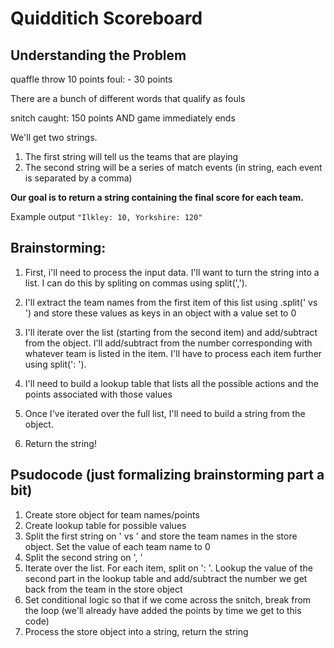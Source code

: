 # Quidditich Scoreboard

## Understanding the Problem

quaffle throw 10 points
foul: - 30 points

There are a bunch of different words that qualify as fouls

snitch caught: 150 points
AND game immediately ends

We'll get two strings.

1.  The first string will tell us the teams that are playing
2.  The second string will be a series of match events (in string, each event is separated by a comma)

**Our goal is to return a string containing the final score for each team.**

Example output `"Ilkley: 10, Yorkshire: 120"`

## Brainstorming:

1.  First, i'll need to process the input data. I'll want to turn the string into a list. I can do this by spliting on commas using split(',').

2.  I'll extract the team names from the first item of this list using .split(' vs ') and store these values as keys in an object with a value set to 0

3.  I'll iterate over the list (starting from the second item) and add/subtract from the object. I'll add/subtract from the number corresponding with whatever team is listed in the item. I'll have to process each item further using split(': ').

4.  I'll need to build a lookup table that lists all the possible actions and the points associated with those values

5.  Once I've iterated over the full list, I'll need to build a string from the object.

6.  Return the string!

## Psudocode (just formalizing brainstorming part a bit)

1.  Create store object for team names/points
2.  Create lookup table for possible values
3.  Split the first string on ' vs ' and store the team names in the store object. Set the value of each team name to 0
4.  Split the second string on ', '
5.  Iterate over the list. For each item, split on ': '. Lookup the value of the second part in the lookup table and add/subtract the number we get back from the team in the store object
6.  Set conditional logic so that if we come across the snitch, break from the loop (we'll already have added the points by time we get to this code)
7.  Process the store object into a string, return the string
